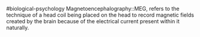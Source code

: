 #biological-psychology 
Magnetoencephalography::MEG, refers to the technique of a head coil being placed on the head to record magnetic fields created by the brain because of the electrical current present within it naturally.
<!--SR:!2023-12-21,3,250-->